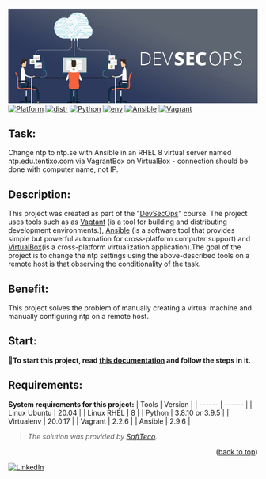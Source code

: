 ![image](./files/devsecops_img.jpeg)
[![Platform](https://img.shields.io/badge/platform-linux-blue?style=for-the-badge&logo=appveyor)](https://linux.die.net/) [![distr](https://img.shields.io/badge/distribution-Ubuntu20.04-blue?style=for-the-badge&logo=appveyor)](https://help.ubuntu.com/lts/installation-guide/) [![Python](https://img.shields.io/badge/python-3.8.10-blue?style=for-the-badge&logo=appveyor)](https://www.python.org/downloads/release/python-3810/) [![env](https://img.shields.io/badge/Virtualenv-20.0.17-blue?style=for-the-badge&logo=appveyor)](https://virtualenv.pypa.io/en/latest/changelog.html) [![Ansible](https://img.shields.io/badge/ansible-2.9.6-blue?style=for-the-badge&logo=appveyor)](https://docs.ansible.com/ansible/latest/roadmap/ROADMAP_2_9.html) [![Vagrant](https://img.shields.io/badge/Vagrant-2.2.6-blue?style=for-the-badge&logo=appveyor)](https://www.vagrantup.com/downloads)
## Task: ##
Change ntp to ntp.se with Ansible in an RHEL 8 virtual server named ntp.edu.tentixo.com via VagrantBox on VirtualBox - connection should be done with computer name, not IP.

## Description: ##
This project was created as part of the "[DevSecOps](https://www.redhat.com/en/topics/devops/what-is-devsecops)" course. The project uses tools such as as [Vagtant](https://www.vagrantup.com/docs) (is a tool for building and distributing development environments.), [Ansible](https://docs.ansible.com/) (is a software tool that provides simple but powerful automation for cross-platform computer support) and [VirtualBox](https://www.virtualbox.org/wiki/Documentation)(is a cross-platform virtualization application).The goal of the project is to change the ntp settings using the above-described tools on a remote host is that observing the conditionality of the task.

## Benefit: ##
This project solves the problem of manually creating a virtual machine and manually configuring ntp on a remote host.

## Start: ##

📎**To start this project, read [this documentation](https://github.com/Zhdanovich98/devsecops/blob/main/files/for_start.md) and follow the steps in it.**

## Requirements: ##

**System requirements for this project:**
| Tools | Version |
| ------ | ------ |
| Linux Ubuntu | 20.04 |
| Linux RHEL | 8 |
| Python | 3.8.10 or 3.9.5 |
| Virtualenv | 20.0.17 |
| Vagrant | 2.2.6 |
| Ansible | 2.9.6 |

> *The solution was provided by [SoftTeco](https://softteco.by/).*

<p align="right">(<a href="#top">back to top</a>)</p>

[![LinkedIn][linkedin-shield]][linkedin-url]

[linkedin-shield]: https://img.shields.io/badge/-LinkedIn-black.svg?style=for-the-badge&logo=linkedin&colorB=555
[linkedin-url]: https://www.linkedin.com/company/softteco-team
